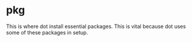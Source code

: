 # pkg

This is where dot install essential packages. This is vital because dot uses some of these packages in setup.
